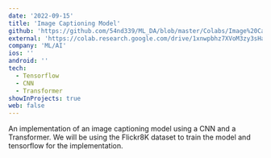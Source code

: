 ```yaml
---
date: '2022-09-15'
title: 'Image Captioning Model'
github: 'https://github.com/54nd339/ML_DA/blob/master/Colabs/Image%20Captioning.ipynb'
external: 'https://colab.research.google.com/drive/1xnwpbhz7XVoM3zy3sHaTo2jDUFB_gKfi?usp=sharing'
company: 'ML/AI'
ios: ''
android: ''
tech:
  - Tensorflow
  - CNN
  - Transformer
showInProjects: true
web: false
---
```

An implementation of an image captioning model using a CNN and a Transformer. We will be using the Flickr8K dataset to train the model and tensorflow for the implementation.
